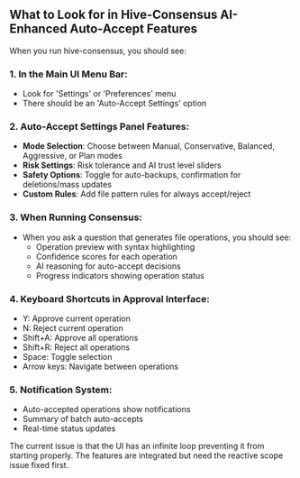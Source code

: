 ## What to Look for in Hive-Consensus AI-Enhanced Auto-Accept Features

When you run hive-consensus, you should see:

### 1. In the Main UI Menu Bar:
- Look for 'Settings' or 'Preferences' menu
- There should be an 'Auto-Accept Settings' option

### 2. Auto-Accept Settings Panel Features:
- **Mode Selection**: Choose between Manual, Conservative, Balanced, Aggressive, or Plan modes
- **Risk Settings**: Risk tolerance and AI trust level sliders
- **Safety Options**: Toggle for auto-backups, confirmation for deletions/mass updates
- **Custom Rules**: Add file pattern rules for always accept/reject

### 3. When Running Consensus:
- When you ask a question that generates file operations, you should see:
  - Operation preview with syntax highlighting
  - Confidence scores for each operation
  - AI reasoning for auto-accept decisions
  - Progress indicators showing operation status

### 4. Keyboard Shortcuts in Approval Interface:
- Y: Approve current operation
- N: Reject current operation
- Shift+A: Approve all operations
- Shift+R: Reject all operations
- Space: Toggle selection
- Arrow keys: Navigate between operations

### 5. Notification System:
- Auto-accepted operations show notifications
- Summary of batch auto-accepts
- Real-time status updates

The current issue is that the UI has an infinite loop preventing it from starting properly. The features are integrated but need the reactive scope issue fixed first.

